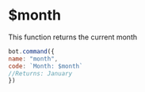 # $month

This function returns the current month

```javascript
bot.command({
name: "month",
code: `Month: $month`
//Returns: January
})
```


